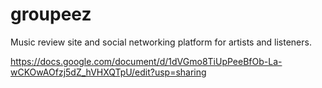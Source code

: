 # groupeez
Music review site and social networking platform for artists and listeners. 

https://docs.google.com/document/d/1dVGmo8TiUpPeeBfOb-La-wCKOwAOfzj5dZ_hVHXQTpU/edit?usp=sharing